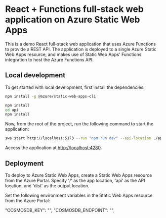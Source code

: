 # React + Functions full-stack web application on Azure Static Web Apps

This is a demo React full-stack web application that uses Azure Functions to provide a REST API. The application is deployed to a single Azure Static Web Apps resource, and makes use of Static Web Apps' Functions integration to host the Azure Functions API.

## Local development

To get started with local development, first install the dependencies:
    
```bash
npm install -g @azure/static-web-apps-cli

npm install
cd api
npm install
```

Now, from the root of the project, run the following command to start the application:

```bash
swa start http://localhost:5173 --run "npm run dev" --api-location ./api
```

Access the application at [http://localhost:4280](http://localhost:4280).

## Deployment

To deploy to Azure Static Web Apps, create a Static Web Apps resource from the Azure Portal. Specify '/' as the app location, 'api' as the API location, and 'dist' as the output location.

Set the following environment variables in the Static Web Apps resource from the Azure Portal:

"COSMOSDB_KEY": "<ENTER COSMOS DB KEY>",
"COSMOSDB_ENDPOINT": "<ENTER COSMOS DB ENDPOINT>",
